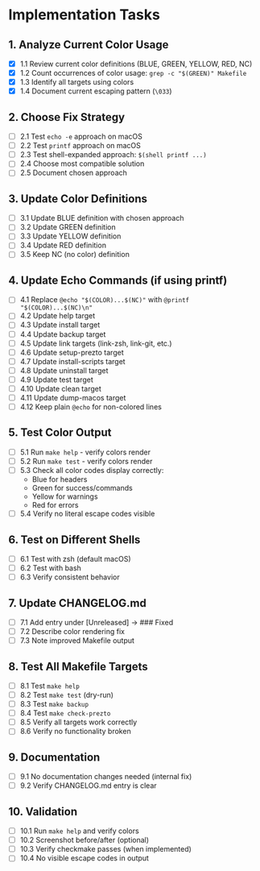 # Implementation Tasks

## 1. Analyze Current Color Usage
- [x] 1.1 Review current color definitions (BLUE, GREEN, YELLOW, RED, NC)
- [x] 1.2 Count occurrences of color usage: `grep -c "$(GREEN)" Makefile`
- [x] 1.3 Identify all targets using colors
- [x] 1.4 Document current escaping pattern (`\033`)

## 2. Choose Fix Strategy
- [ ] 2.1 Test `echo -e` approach on macOS
- [ ] 2.2 Test `printf` approach on macOS
- [ ] 2.3 Test shell-expanded approach: `$(shell printf ...)`
- [ ] 2.4 Choose most compatible solution
- [ ] 2.5 Document chosen approach

## 3. Update Color Definitions
- [ ] 3.1 Update BLUE definition with chosen approach
- [ ] 3.2 Update GREEN definition
- [ ] 3.3 Update YELLOW definition
- [ ] 3.4 Update RED definition
- [ ] 3.5 Keep NC (no color) definition

## 4. Update Echo Commands (if using printf)
- [ ] 4.1 Replace `@echo "$(COLOR)...$(NC)"` with `@printf "$(COLOR)...$(NC)\n"`
- [ ] 4.2 Update help target
- [ ] 4.3 Update install target
- [ ] 4.4 Update backup target
- [ ] 4.5 Update link targets (link-zsh, link-git, etc.)
- [ ] 4.6 Update setup-prezto target
- [ ] 4.7 Update install-scripts target
- [ ] 4.8 Update uninstall target
- [ ] 4.9 Update test target
- [ ] 4.10 Update clean target
- [ ] 4.11 Update dump-macos target
- [ ] 4.12 Keep plain `@echo` for non-colored lines

## 5. Test Color Output
- [ ] 5.1 Run `make help` - verify colors render
- [ ] 5.2 Run `make test` - verify colors render
- [ ] 5.3 Check all color codes display correctly:
  - Blue for headers
  - Green for success/commands
  - Yellow for warnings
  - Red for errors
- [ ] 5.4 Verify no literal escape codes visible

## 6. Test on Different Shells
- [ ] 6.1 Test with zsh (default macOS)
- [ ] 6.2 Test with bash
- [ ] 6.3 Verify consistent behavior

## 7. Update CHANGELOG.md
- [ ] 7.1 Add entry under [Unreleased] → ### Fixed
- [ ] 7.2 Describe color rendering fix
- [ ] 7.3 Note improved Makefile output

## 8. Test All Makefile Targets
- [ ] 8.1 Test `make help`
- [ ] 8.2 Test `make test` (dry-run)
- [ ] 8.3 Test `make backup`
- [ ] 8.4 Test `make check-prezto`
- [ ] 8.5 Verify all targets work correctly
- [ ] 8.6 Verify no functionality broken

## 9. Documentation
- [ ] 9.1 No documentation changes needed (internal fix)
- [ ] 9.2 Verify CHANGELOG.md entry is clear

## 10. Validation
- [ ] 10.1 Run `make help` and verify colors
- [ ] 10.2 Screenshot before/after (optional)
- [ ] 10.3 Verify checkmake passes (when implemented)
- [ ] 10.4 No visible escape codes in output

